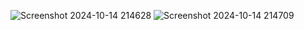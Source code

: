![Screenshot 2024-10-14 214628](https://github.com/user-attachments/assets/53bbab9b-0be8-4049-88fe-3a757789b904)
![Screenshot 2024-10-14 214709](https://github.com/user-attachments/assets/226ff1fb-7b91-4e24-8cc4-76837a755141)
